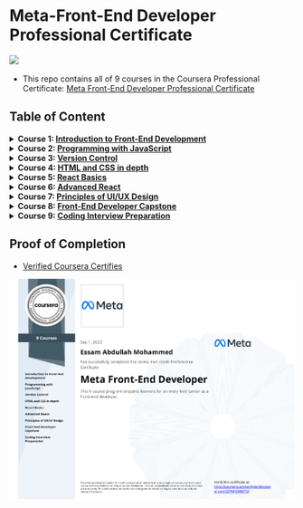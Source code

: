 # Meta-Front-End Developer Professional Certificate

<img src="./logo.avif">

- This repo contains all of 9 courses in the Coursera Professional Certificate: [Meta Front-End Developer Professional Certificate](https://www.coursera.org/professional-certificates/meta-front-end-developer)

## Table of Content

<details>
<summary><b>Course 1: </b><a href="https://github.com/x39OME/Meta-Front-End-Developer-Professional-Certificate/tree/main/1%20-%20Introduction%20to%20Front-End%20Development"><b>Introduction to Front-End Development</b></a></summary>

  * Week 1: [Get started with web development](https://github.com/x39OME/Meta-Front-End-Developer-Professional-Certificate/tree/main/1%20-%20Introduction%20to%20Front-End%20Development/Week%201%20-%20Get%20started%20with%20web%20development)
  * Week 2: [Introduction to HTML and CSS](https://github.com/x39OME/Meta-Front-End-Developer-Professional-Certificate/tree/main/1%20-%20Introduction%20to%20Front-End%20Development/Week%202%20-%20Introduction%20to%20HTML%20and%20CSS)
  * Week 3: [UI Frameworks](https://github.com/x39OME/Meta-Front-End-Developer-Professional-Certificate/tree/main/1%20-%20Introduction%20to%20Front-End%20Development/Week%203%20-%20UI%20Frameworks)
  * Week 4: [End-of-Course Graded Assessment](https://github.com/x39OME/Meta-Front-End-Developer-Professional-Certificate/tree/main/1%20-%20Introduction%20to%20Front-End%20Development/Week%204%20-%20End-of-Course%20Graded%20Assessment)
</details>

<details>
<summary><b>Course 2: </b><a href="https://github.com/x39OME/Meta-Front-End-Developer-Professional-Certificate/tree/main/2%20-%20Programming%20with%20JavaScript"><b>Programming with JavaScript</b></a></summary>

  * Week 1: [Introduction to Javascript](https://github.com/x39OME/Meta-Front-End-Developer-Professional-Certificate/tree/main/2%20-%20Programming%20with%20JavaScript/Week%201%20-%20Introduction%20to%20Javascript)
  * Week 2: [The Building Blocks of a Program](https://github.com/x39OME/Meta-Front-End-Developer-Professional-Certificate/tree/main/2%20-%20Programming%20with%20JavaScript/Week%202%20-%20The%20Building%20Blocks%20of%20a%20Program)
  * Week 3: [Programming Paradigms](https://github.com/x39OME/Meta-Front-End-Developer-Professional-Certificate/tree/main/2%20-%20Programming%20with%20JavaScript/Week%203%20-%20Programming%20Paradigms)
  * Week 4: [Testing](https://github.com/x39OME/Meta-Front-End-Developer-Professional-Certificate/tree/main/2%20-%20Programming%20with%20JavaScript/Week%204%20-%20Testing)
  * Week 5: [End-of-Course Graded Assessment](https://github.com/x39OME/Meta-Front-End-Developer-Professional-Certificate/tree/main/2%20-%20Programming%20with%20JavaScript/Week%205%20-%20End-of-Course%20Graded%20Assessment)
</details>

<details>
<summary><b>Course 3: </b><a href="https://github.com/x39OME/Meta-Front-End-Developer-Professional-Certificate/tree/main/3%20-%20Version%20Control"><b>Version Control</b></a></summary>

  * Week 1: [Software collaboration](https://github.com/x39OME/Meta-Front-End-Developer-Professional-Certificate/tree/main/3%20-%20Version%20Control/Week%201%20-%20Software%20collaboration)
  * Week 2: [Command Line](https://github.com/x39OME/Meta-Front-End-Developer-Professional-Certificate/tree/main/3%20-%20Version%20Control/Week%202%20-%20Command%20Line)
  * Week 3: [Working with Git](https://github.com/x39OME/Meta-Front-End-Developer-Professional-Certificate/tree/main/3%20-%20Version%20Control/Week%203%20-%20Working%20with%20Git)
  * Week 4: [Graded Assessment](https://github.com/x39OME/Meta-Front-End-Developer-Professional-Certificate/tree/main/3%20-%20Version%20Control/Week%204%20-%20Graded%20Assessment)
</details>

<details>
<summary><b>Course 4: </b><a href="https://github.com/x39OME/Meta-Front-End-Developer-Professional-Certificate/tree/main/4%20-%20HTML%20and%20CSS%20in%20depth"><b>HTML and CSS in depth</b></a></summary>

* Week 1: [HTML in depth](https://github.com/x39OME/Meta-Front-End-Developer-Professional-Certificate/tree/main/4%20-%20HTML%20and%20CSS%20in%20depth/Week%201%20-%20HTML%20in%20depth)
* Week 2: [Interactive CSS](https://github.com/x39OME/Meta-Front-End-Developer-Professional-Certificate/tree/main/4%20-%20HTML%20and%20CSS%20in%20depth/Week%202%20-%20Interactive%20CSS)
* Week 3: [Graded Assessment](https://github.com/x39OME/Meta-Front-End-Developer-Professional-Certificate/tree/main/4%20-%20HTML%20and%20CSS%20in%20depth/Week%203%20-%20Graded%20Assessment)
</details>

<details>
<summary><b>Course 5: </b><a href="https://github.com/x39OME/Meta-Front-End-Developer-Professional-Certificate/tree/main/5%20-%20React%20Basics"><b>React Basics</b></a></summary>

  * Week 1: [React Components](https://github.com/x39OME/Meta-Front-End-Developer-Professional-Certificate/tree/main/5%20-%20React%20Basics/Week%201%20-%20React%20Components)
  * Week 2: [Data and State](https://github.com/x39OME/Meta-Front-End-Developer-Professional-Certificate/tree/main/5%20-%20React%20Basics/Week%202%20-%20Data%20and%20State)
  * Week 3: [Navigation, Updating and Assets in React.js](https://github.com/x39OME/Meta-Front-End-Developer-Professional-Certificate/tree/main/5%20-%20React%20Basics/Week%203%20-%20Navigation%2C%20Updating%20and%20Assets%20in%20React.js)
  * Week 4: [Your first React app](https://github.com/x39OME/Meta-Front-End-Developer-Professional-Certificate/tree/main/5%20-%20React%20Basics/Week%204%20-%20Your%20first%20React%20app/calculator-app)
</details>

<details>
<summary><b>Course 6: </b><a href="https://github.com/x39OME/Meta-Front-End-Developer-Professional-Certificate/tree/main/6%20-%20Advanced%20React"><b>Advanced React</b></a></summary>

  * Week 1: [Components](https://github.com/x39OME/Meta-Front-End-Developer-Professional-Certificate/tree/main/6%20-%20Advanced%20React/Week%201%20-%20Components)
  * Week 2: [React Hooks and Custom Hooks](https://github.com/x39OME/Meta-Front-End-Developer-Professional-Certificate/tree/main/6%20-%20Advanced%20React/Week%202%20-%20React%20Hooks%20and%20Custom%20Hooks)
  * Week 3: [JSX and testing](https://github.com/x39OME/Meta-Front-End-Developer-Professional-Certificate/tree/main/6%20-%20Advanced%20React/Week%203%20-%20JSX%20and%20testing)
  * Week 4: [Final project](https://github.com/x39OME/Meta-Front-End-Developer-Professional-Certificate/tree/main/6%20-%20Advanced%20React/Week%204%20-%20Final%20project)
</details>

<details>
<summary><b>Course 7: </b><a href="https://github.com/x39OME/Meta-Front-End-Developer-Professional-Certificate/tree/main/7%20-%20Principles%20of%20UX-UI%20Design"><b>Principles of UI/UX Design</b></a></summary>

  * Week 1: [Introduction to UX and UI design](https://github.com/x39OME/Meta-Front-End-Developer-Professional-Certificate/tree/main/7%20-%20Principles%20of%20UX-UI%20Design/Week%201%20-%20Introduction%20to%20UX%20and%20UI%20design)
  * Week 2: [Evaluating interactive design](https://github.com/x39OME/Meta-Front-End-Developer-Professional-Certificate/tree/main/7%20-%20Principles%20of%20UX-UI%20Design/Week%202%20-%20Evaluating%20interactive%20design)
  * Week 3: [Applied Design Fundamentals](https://github.com/x39OME/Meta-Front-End-Developer-Professional-Certificate/tree/main/7%20-%20Principles%20of%20UX-UI%20Design/Week%203%20-%20Applied%20Design%20Fundamentals)
  * Week 4: [Designing your UI](https://github.com/x39OME/Meta-Front-End-Developer-Professional-Certificate/tree/main/7%20-%20Principles%20of%20UX-UI%20Design/Week%204%20-%20Designing%20your%20UI)
  * Week 5: [Course summary and final assessment](https://github.com/x39OME/Meta-Front-End-Developer-Professional-Certificate/tree/main/7%20-%20Principles%20of%20UX-UI%20Design/Week%205%20-%20Course%20summary%20and%20final%20assessment)
</details>

<details>
<summary><b>Course 8: </b><a href="https://github.com/x39OME/Meta-Front-End-Developer-Professional-Certificate/tree/main/8%20-%20Front-End%20Developer%20Capstone"><b>Front-End Developer Capstone</b></a></summary>

  * Week 1: [Starting The Project](https://github.com/x39OME/Meta-Front-End-Developer-Professional-Certificate/tree/main/8%20-%20Front-End%20Developer%20Capstone/Week%201%20-%20Starting%20the%20project)
  * Week 2: [Project Foundations](https://github.com/x39OME/Meta-Front-End-Developer-Professional-Certificate/tree/main/8%20-%20Front-End%20Developer%20Capstone/Week%202%20-%20Project%20foundations)
  * Week 3: [Project Foundations](https://github.com/x39OME/Meta-Front-End-Developer-Professional-Certificate/tree/main/8%20-%20Front-End%20Developer%20Capstone/Week%203%20-%20Project%20functionality)
  * Week 4: [Booking a table on the Little Lemon website](https://github.com/x39OME/Meta-Front-End-Developer-Professional-Certificate/tree/main/8%20-%20Front-End%20Developer%20Capstone/Week%204%20-%20Assignment%20Booking%20a%20table%20on%20the%20Little%20Lemon%20website)

</details>

<details>
<summary><b>Course 9: </b><a href="https://github.com/x39OME/Meta-Front-End-Developer-Professional-Certificate/tree/main/9%20-%20Coding%20Interview%20Preparation"><b>Coding Interview Preparation</b></a></summary>

  * Week 1: [Introduction To The Coding Interview](https://github.com/x39OME/Meta-Front-End-Developer-Professional-Certificate/tree/main/9%20-%20Coding%20Interview%20Preparation/%E2%80%8F%E2%80%8FWeek%201%20-%20Introduction%20To%20The%20Coding%20Interview)
  * Week 2: [Introduction To Data Structures](https://github.com/x39OME/Meta-Front-End-Developer-Professional-Certificate/tree/main/9%20-%20Coding%20Interview%20Preparation/Week%202%20-%20Introduction%20To%20Data%20Structures)
  * Week 3: [Introduction To Algorithms](https://github.com/x39OME/Meta-Front-End-Developer-Professional-Certificate/tree/main/9%20-%20Coding%20Interview%20Preparation/Week%203%20-%20Introduction%20To%20Algorithms)
  * Week 4: [Final project](https://github.com/x39OME/Meta-Front-End-Developer-Professional-Certificate/tree/main/9%20-%20Coding%20Interview%20Preparation/Week%204%20-%20Final%20Project)
</details>

## Proof of Completion

- <a href="https://www.coursera.org/account/accomplishments/professional-cert/3ZPNF43WDT5F"> Verified Coursera Certifies</a>

<img src="./certificate.png" alt="certificate">
